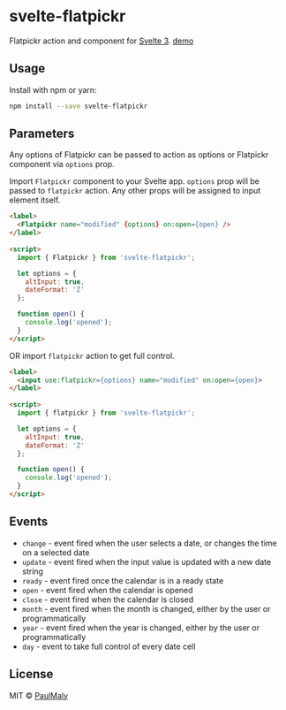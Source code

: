 # svelte-flatpickr

Flatpickr action and component for [Svelte 3](https://svelte.dev). [demo](https://svelte.dev/repl/0869686a58b54c76b26eec7ccd57e0f7?version=3.12.1)

## Usage

Install with npm or yarn:

```bash
npm install --save svelte-flatpickr
```

## Parameters

Any options of Flatpickr can be passed to action as options or Flatpickr component via `options` prop.

Import `Flatpickr` component to your Svelte app. `options` prop will be passed to `flatpickr` action. Any other props will be assigned to input element itself.

```html
<label>
  <Flatpickr name="modified" {options} on:open={open} />
</label>
 
<script>
  import { Flatpickr } from 'svelte-flatpickr';

  let options = {
    altInput: true,
    dateFormat: 'Z'
  };

  function open() {
    console.log('opened');
  }
</script>
```

OR import `flatpickr` action to get full control.

```html
<label>
  <input use:flatpickr={options} name="modified" on:open={open}>
</label>
 
<script>
  import { flatpickr } from 'svelte-flatpickr';

  let options = {
    altInput: true,
    dateFormat: 'Z'
  };

  function open() {
    console.log('opened');
  }
</script>
```

## Events

- `change` - event fired when the user selects a date, or changes the time on a selected date
- `update` - event fired when the input value is updated with a new date string
- `ready` - event fired once the calendar is in a ready state
- `open` - event fired when the calendar is opened
- `close` - event fired when the calendar is closed
- `month` - event fired when the month is changed, either by the user or programmatically
- `year` - event fired when the year is changed, either by the user or programmatically
- `day` - event to take full control of every date cell

## License

MIT &copy; [PaulMaly](https://github.com/PaulMaly)
